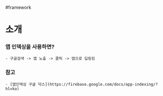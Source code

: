 #framework

# 소개

### 앱 인덱싱을 사용하면?
	- 구글검색 -> 앱 노출 -> 클릭 -> 앱으로 딥링킹

### 참고
	- [앱인덱싱 구글 닥스](https://firebase.google.com/docs/app-indexing/?hl=ko)
